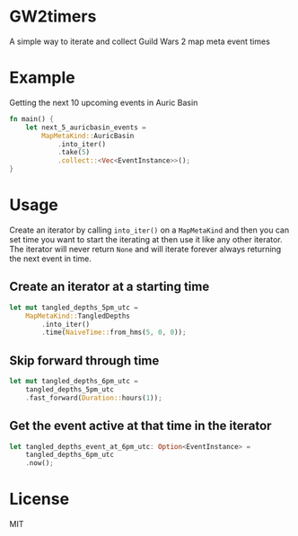 # GW2timers

A simple way to iterate and collect Guild Wars 2 map meta event times

# Example

Getting the next 10 upcoming events in Auric Basin

```rust
fn main() {
    let next_5_auricbasin_events =
        MapMetaKind::AuricBasin
            .into_iter()
            .take(5)
            .collect::<Vec<EventInstance>>();
}
```

# Usage

Create an iterator by calling `into_iter()` on a `MapMetaKind` and then you can set time you want to start the iterating at then use it like any other iterator. The iterator will never return `None` and will iterate forever always returning the next event in time.

## Create an iterator at a starting time

```rust
let mut tangled_depths_5pm_utc =
    MapMetaKind::TangledDepths
        .into_iter()
        .time(NaiveTime::from_hms(5, 0, 0));
```

## Skip forward through time

```rust
let mut tangled_depths_6pm_utc =
    tangled_depths_5pm_utc
    .fast_forward(Duration::hours(1));
```

## Get the event active at that time in the iterator

```rust
let tangled_depths_event_at_6pm_utc: Option<EventInstance> =
    tangled_depths_6pm_utc
    .now();
```

# License

MIT
